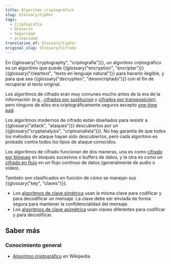 ```yaml
---
title: Algoritmo criptográfico
slug: Glossary/Cipher
tags:
  - Criptografía
  - Glosario
  - Seguridad
  - privacidad
translation_of: Glossary/Cipher
original_slug: Glossary/Cifrado
---
```

En {{glossary("cryptography", "criptografía")}}, un algoritmo criptográfico es un algoritmo que puede {{glossary("encryption", "encriptar")}} {{glossary("cleartext", "texto en lenguaje natural")}} para hacerlo ilegible, y para que sea {{glossary("decryption", "desencriptado")}} con el fin de recuperar el texto original.

Los algoritmos de cifrado eran muy comunes mucho antes de la era de la información (e.g., [cifrados por sustitucion](https://es.wikipedia.org/wiki/Cifrado_por_sustituci%C3%B3n) y [cifrados por transposición](https://es.wikipedia.org/wiki/Cifrado_por_transposici%C3%B3n)), pero ninguno de ellos era criptográficamente seguros excepto [one-time pad](https://es.wikipedia.org/wiki/Libreta_de_un_solo_uso).

Los algoritmos modernos de cifrado están diseñados para resistir a {{glossary("attack", "ataques")}} descubiertos por un {{glossary("cryptanalysis", "criptoanalista")}}. No hay garantía de que todos los métodos de ataque hayan sido descubiertos, pero cada algoritmo es probado contra todos los tipos de ataque conocidos.

Los algoritmos de cifrado funcionan de dos maneras, una es como [cifrado por bloques](https://es.wikipedia.org/wiki/Cifrado_por_bloques) en bloques sucesivos o buffers de datos, y la otra es como un [cifrado en flujo](https://es.wikipedia.org/wiki/Cifrador_de_flujo) en un flujo continuo de datos (generalmente de audio o vídeo).

También son clasificados en función de cómo se manejan sus {{glossary("key", "claves")}}:

- Los [algoritmos de clave simétrica](https://es.wikipedia.org/wiki/Criptograf%C3%ADa_simétrica) usan la misma clave para codificar y para decodificar un mensaje. La clave debe ser enviada de forma segura para mantener la confidencialidad del mensaje.
- Los [algoritmos de clave asimétrica](https://es.wikipedia.org/wiki/Criptograf%C3%ADa_asimétrica) usan claves diferentes para codificar y para decodificar.

## Saber más

### Conocimiento general

- [Algoritmo criptográfico](https://es.wikipedia.org/wiki/Algoritmo_criptográfico) en Wikipedia
